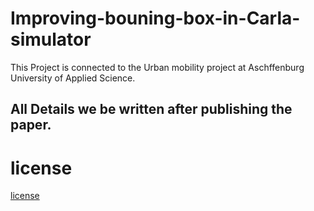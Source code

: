 # Improving-bouning-box-in-Carla-simulator
This Project is connected to the Urban mobility project at Aschffenburg University of Applied Science.</br>
## All Details we be written after publishing the paper.</br>
# license
[license](LICENSE)<br>

